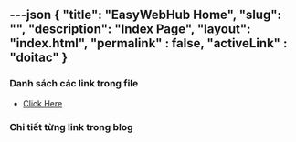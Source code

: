 ---json
{
    "title": "EasyWebHub Home",
    "slug": "",
    "description": "Index Page",
    "layout": "index.html",
    "permalink" : false,
    "activeLink" : "doitac"
}
---

### Danh sách các link trong file
- [Click Here](./blog-list.html)

### Chi tiết từng link trong blog